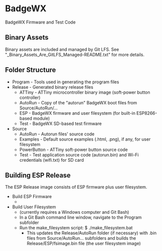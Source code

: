 # BadgeWX
BadgeWX Firmware and Test Code

## Binary Assets
Binary assets are included and managed by Git LFS.  See "_Binary_Assets_Are_GitLFS_Managed-README.txt" for more details.

## Folder Structure
 - Program - Tools used in generating the program files
 - Release - Generated binary release files
   - ATTiny    - ATTiny microcontroller binary image (soft-power button controller)
   - AutoRun   - Copy of the "autorun" BadgeWX boot files from Source/AutoRun/...
   - ESP       - BadgeWX firmware and user filesystem (for built-in ESP8266-based module)
   - Test      - BadgeWX SD-based test firmware
 - Source
   - AutoRun     - Autorun files' source code
   - Examples    - Default source examples (.html, .png), if any, for user filesystem
   - PowerButton - ATTiny soft-power button source code
   - Test        - Test application source code (autorun.bin) and Wi-Fi credentials (wifi.txt) for SD card
   
## Building ESP Release
The ESP Release image consists of ESP firmware plus user filesystem.
  - Build ESP Firmware
    - <tbd>
  - Build User Filesystem
    - (currently requires a Windows computer and Git Bash)
    - In a Git Bash command line window, navigate to the Program subfolder
    - Run the make_filesystem script:  $ ./make_filesystem.bat
      - This updates the Release/AutoRun folder (if necessary) with .bin files from Source/AutoRun... subfolders and builds the Release/ESP/fsimage.bin file (the user filesystem image) 
   